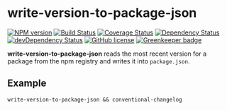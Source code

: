# write-version-to-package-json
[![NPM version](https://badge.fury.io/js/write-version-to-package-json.svg)](https://npmjs.org/package/write-version-to-package-json)
[![Build Status](https://travis-ci.org/dbartholomae/write-version-to-package-json.svg?branch=master)](https://travis-ci.org/dbartholomae/write-version-to-package-json)
[![Coverage Status](https://coveralls.io/repos/dbartholomae/write-version-to-package-json/badge.svg?branch=master&service=github)](https://coveralls.io/github/dbartholomae/write-version-to-package-json?branch=master)
[![Dependency Status](https://david-dm.org/dbartholomae/write-version-to-package-json.svg?theme=shields.io)](https://david-dm.org/dbartholomae/write-version-to-package-json)
[![devDependency Status](https://david-dm.org/dbartholomae/write-version-to-package-json/dev-status.svg)](https://david-dm.org/dbartholomae/write-version-to-package-json#info=devDependencies)
[![GitHub license](https://img.shields.io/github/license/dbartholomae/write-version-to-package-json.svg)]() [![Greenkeeper badge](https://badges.greenkeeper.io/dbartholomae/write-version-to-package-json.svg)](https://greenkeeper.io/)

**write-version-to-package-json** reads the most recent version for a package from the npm registry and writes it into `package.json`. 

## Example
`write-version-to-package-json && conventional-changelog`